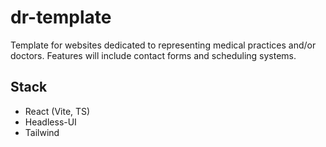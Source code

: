 # dr-template

Template for websites dedicated to representing medical practices and/or doctors. Features will include contact forms and scheduling systems.

## Stack

- React (Vite, TS)
- Headless-UI
- Tailwind
